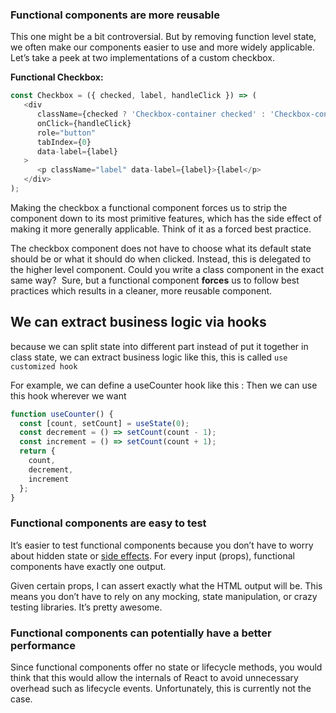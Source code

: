 
### **Functional components are more reusable**

This one might be a bit controversial. But by removing function level state, we often make our components easier to use and more widely applicable. Let’s take a peek at two implementations of a custom checkbox.

**Functional Checkbox:**

```javascript
const Checkbox = ({ checked, label, handleClick }) => (
   <div
      className={checked ? 'Checkbox-container checked' : 'Checkbox-container'}
      onClick={handleClick}
      role="button"
      tabIndex={0}
      data-label={label}
   >
      <p className="label" data-label={label}>{label</p>
   </div>
);
```

Making the checkbox a functional component forces us to strip the component down to its most primitive features, which has the side effect of making it more generally applicable. Think of it as a forced best practice.

The checkbox component does not have to choose what its default state should be or what it should do when clicked. Instead, this is delegated to the higher level component. Could you write a class component in the exact same way?  Sure, but a functional component **forces** us to follow best practices which results in a cleaner, more reusable component.



## We can extract business logic via hooks

because we can split state into different part instead of put it together in class state, we can extract business logic like this, this is called `use customized hook`


For example, we can define a useCounter hook like this : 
Then we can use this hook wherever we want
```js
function useCounter() {
  const [count, setCount] = useState(0);
  const decrement = () => setCount(count - 1);
  const increment = () => setCount(count + 1);
  return {
    count,
    decrement,
    increment
  };
}
```


### **Functional components are easy to test**

It’s easier to test functional components because you don’t have to worry about hidden state or [side effects](https://en.wikipedia.org/wiki/Side_effect_(computer_science)). For every input (props), functional components have exactly one output.

Given certain props, I can assert exactly what the HTML output will be. This means you don’t have to rely on any mocking, state manipulation, or crazy testing libraries. It’s pretty awesome.

### **Functional components can potentially have a better performance**

Since functional components offer no state or lifecycle methods, you would think that this would allow the internals of React to avoid unnecessary overhead such as lifecycle events. Unfortunately, this is currently not the case.